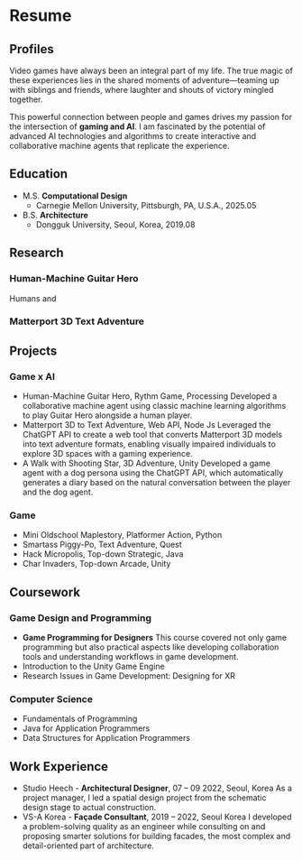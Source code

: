 # Resume

## Profiles
Video games have always been an integral part of my life. The true magic of these experiences lies in the shared moments of adventure—teaming up with siblings and friends, where laughter and shouts of victory mingled together.

This powerful connection between people and games drives my passion for the intersection of **gaming and AI**. I am fascinated by the potential of advanced AI technologies and algorithms to create interactive and collaborative machine agents that replicate the experience.

## Education
- M.S. **Computational Design**
  - Carnegie Mellon University, Pittsburgh, PA, U.S.A., 2025.05
- B.S. **Architecture**
  - Dongguk University, Seoul, Korea, 2019.08

## Research
### Human-Machine Guitar Hero
Humans and 
### Matterport 3D Text Adventure

## Projects
### Game x AI
- Human-Machine Guitar Hero, Rythm Game, Processing
  Developed a collaborative machine agent using classic machine learning algorithms to play Guitar Hero alongside a human player.
- Matterport 3D to Text Adventure, Web API, Node Js
  Leveraged the ChatGPT API to create a web tool that converts Matterport 3D models into text adventure formats, enabling visually impaired individuals to explore 3D spaces with a gaming experience.
- A Walk with Shooting Star, 3D Adventure, Unity
  Developed a game agent with a dog persona using the ChatGPT API, which automatically generates a diary based on the natural conversation between the player and the dog agent.

### Game
- Mini Oldschool Maplestory, Platformer Action, Python
- Smartass Piggy-Po, Text Adventure, Quest
- Hack Micropolis, Top-down Strategic, Java
- Char Invaders, Top-down Arcade, Unity

## Coursework
### Game Design and Programming
- **Game Programming for Designers**
  This course covered not only game programming but also practical aspects like developing collaboration tools and understanding workflows in game development. 
- Introduction to the Unity Game Engine
- Research Issues in Game Development: Designing for XR

### Computer Science
- Fundamentals of Programming
- Java for Application Programmers
- Data Structures for Application Programmers

## Work Experience
- Studio Heech - **Architectural Designer**, 07 – 09 2022, Seoul, Korea
  As a project manager, I led a spatial design project from the schematic design stage to actual construction.
- VS-A Korea - **Façade Consultant**, 2019 – 2022, Seoul Korea
  I developed a problem-solving quality as an engineer while consulting on and proposing smarter solutions for building facades, the most complex and detail-oriented part of architecture.

